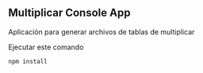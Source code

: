 ## Multiplicar Console App

Aplicación para generar archivos de tablas de multiplicar

Ejecutar este comando 

```
npm install
```